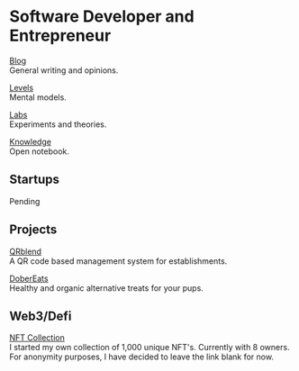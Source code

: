 # Software Developer and Entrepreneur

[Blog](/blog/) <br />General writing and opinions.

[Levels](/levels/) <br />Mental models.

[Labs](/labs/) <br />Experiments and theories.

[Knowledge](/knowledge/) <br />Open notebook.

## Startups

Pending

## Projects

[QRblend](https://qrblend.com)<br />
A QR code based management system for establishments.

[DoberEats](https://dobereats.com)<br />
Healthy and organic alternative treats for your pups.

## Web3/Defi

[NFT Collection](https://opensea.io)<br />
I started my own collection of 1,000 unique NFT's. Currently with 8 owners.
For anonymity purposes, I have decided to leave the link blank for now.
